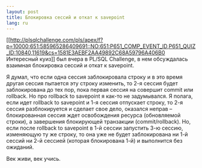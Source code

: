 ```yaml
---
layout: post
title: Блокировка сессий и откат к savepoint 
lang: ru
---
```


[[http://plsqlchallenge.com/pls/apex/f?p=10000:651:585965286409691::NO:651:P651_COMP_EVENT_ID,P651_QUIZ_ID:10840,11619&cs=1581E3AEBF2AA49892C68A59796A406B0 Интересный куиз]]  был вчера в PL/SQL Challenge, в нем обсуждалась взаимная блокировка сессий и откат к savepoint. 

Я думал, что если одна сессия заблокировала строку и в это время другая сессия пытается эту строку изменить, то 2-я сессия будет заблокирована до тех пор, пока первая сессия на совершит commit или rollback. Но про rollback to savepoint я как-то не задумывался. Я полага, если идет rollback to savepoint и 1-я сессия отпускает строку, то 2-я сессия разблокируется и сделает свое дело, оказался неправ – блокированная сессия ждет  освобождения ресурса (обновляемой строки), а завершения блокирующей транзакции (commit/rollback). Но, если после rollback to savepoint в 1-й сессии запустить 3-ю сессию, изменяющую ту же строку, то она уже не будет заблокирована ни 1-й сессий ни 2-й сессией (которая блокирована 1-й) и выполнится без ожиданий. 

Век живи, век учись. 
